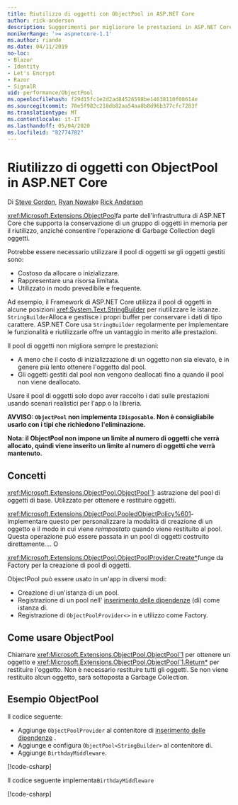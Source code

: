 ```yaml
---
title: Riutilizzo di oggetti con ObjectPool in ASP.NET Core
author: rick-anderson
description: Suggerimenti per migliorare le prestazioni in ASP.NET Core app usando ObjectPool.
monikerRange: '>= aspnetcore-1.1'
ms.author: riande
ms.date: 04/11/2019
no-loc:
- Blazor
- Identity
- Let's Encrypt
- Razor
- SignalR
uid: performance/ObjectPool
ms.openlocfilehash: f29d15fc1e2d2ad84526598be14638110f08614e
ms.sourcegitcommit: 70e5f982c218db82aa54aa8b8d96b377cfc7283f
ms.translationtype: MT
ms.contentlocale: it-IT
ms.lasthandoff: 05/04/2020
ms.locfileid: "82774782"
---
```

# <a name="object-reuse-with-objectpool-in-aspnet-core"></a>Riutilizzo di oggetti con ObjectPool in ASP.NET Core

Di [Steve Gordon](https://twitter.com/stevejgordon), [Ryan Nowak](https://github.com/rynowak)e [Rick Anderson](https://twitter.com/RickAndMSFT)

<xref:Microsoft.Extensions.ObjectPool>fa parte dell'infrastruttura di ASP.NET Core che supporta la conservazione di un gruppo di oggetti in memoria per il riutilizzo, anziché consentire l'operazione di Garbage Collection degli oggetti.

Potrebbe essere necessario utilizzare il pool di oggetti se gli oggetti gestiti sono:

- Costoso da allocare o inizializzare.
- Rappresentare una risorsa limitata.
- Utilizzato in modo prevedibile e frequente.

Ad esempio, il Framework di ASP.NET Core utilizza il pool di oggetti in alcune posizioni <xref:System.Text.StringBuilder> per riutilizzare le istanze. `StringBuilder`Alloca e gestisce i propri buffer per conservare i dati di tipo carattere. ASP.NET Core usa `StringBuilder` regolarmente per implementare le funzionalità e riutilizzarle offre un vantaggio in merito alle prestazioni.

Il pool di oggetti non migliora sempre le prestazioni:

- A meno che il costo di inizializzazione di un oggetto non sia elevato, è in genere più lento ottenere l'oggetto dal pool.
- Gli oggetti gestiti dal pool non vengono deallocati fino a quando il pool non viene deallocato.

Usare il pool di oggetti solo dopo aver raccolto i dati sulle prestazioni usando scenari realistici per l'app o la libreria.

**AVVISO: `ObjectPool` non implementa `IDisposable`. Non è consigliabile usarlo con i tipi che richiedono l'eliminazione.**

**Nota: il ObjectPool non impone un limite al numero di oggetti che verrà allocato, quindi viene inserito un limite al numero di oggetti che verrà mantenuto.**

## <a name="concepts"></a>Concetti

<xref:Microsoft.Extensions.ObjectPool.ObjectPool`1>: astrazione del pool di oggetti di base. Utilizzato per ottenere e restituire oggetti.

<xref:Microsoft.Extensions.ObjectPool.PooledObjectPolicy%601>-implementare questo per personalizzare la modalità di creazione di un oggetto e il modo in cui viene *reimpostato* quando viene restituito al pool. Questa operazione può essere passata in un pool di oggetti costruito direttamente.... O

<xref:Microsoft.Extensions.ObjectPool.ObjectPoolProvider.Create*>funge da Factory per la creazione di pool di oggetti.
<!-- REview, there is no ObjectPoolProvider<T> -->

ObjectPool può essere usato in un'app in diversi modi:

* Creazione di un'istanza di un pool.
* Registrazione di un pool nell' [inserimento delle dipendenze](xref:fundamentals/dependency-injection) (di) come istanza di.
* Registrazione di `ObjectPoolProvider<>` in e utilizzo come Factory.

## <a name="how-to-use-objectpool"></a>Come usare ObjectPool

Chiamare <xref:Microsoft.Extensions.ObjectPool.ObjectPool`1> per ottenere un oggetto e <xref:Microsoft.Extensions.ObjectPool.ObjectPool`1.Return*> per restituire l'oggetto.  Non è necessario restituire tutti gli oggetti. Se non viene restituito alcun oggetto, sarà sottoposta a Garbage Collection.

## <a name="objectpool-sample"></a>Esempio ObjectPool

Il codice seguente:

* Aggiunge `ObjectPoolProvider` al contenitore di [inserimento delle dipendenze](xref:fundamentals/dependency-injection) .
* Aggiunge e configura `ObjectPool<StringBuilder>` al contenitore di.
* Aggiunge `BirthdayMiddleware`.

[!code-csharp[](ObjectPool/ObjectPoolSample/Startup.cs?name=snippet)]

Il codice seguente implementa`BirthdayMiddleware`

[!code-csharp[](ObjectPool/ObjectPoolSample/BirthdayMiddleware.cs?name=snippet)]

